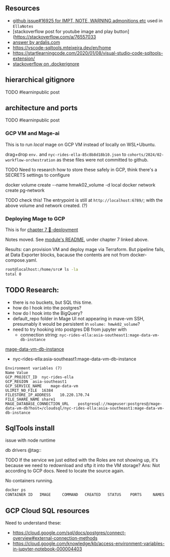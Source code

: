 
## Resources

- [github issue#16925 for IMPT, NOTE, WARNING admonitions etc](https://github.com/orgs/community/discussions/16925) used in `EllaNotes`
- [stackoverflow post for youtube image and play button](https://stackoverflow.com/a/76557033
- [answer by ardalis.com](https://ardalis.com/how-to-embed-youtube-video-in-github-readme-markdown/)
- https://vscode-sqltools.mteixeira.dev/en/home
- https://startlearningcode.com/2020/01/08/visual-studio-code-sqltools-extension/
- [stackoverflow on .dockerignore](https://stackoverflow.com/questions/28097064/dockerignore-ignore-everything-except-a-file-and-the-dockerfile)

## hierarchical gitignore

TODO #learninpublic post

## architecture and ports

TODO #learninpublic post

### GCP VM and Mage-ai

This is to run *local* mage on GCP VM instead of locally on WSL+Ubuntu. 

drag+drop `env.` and `nyc-rides-ella-85c8b8d18b10.json` to `cohorts/2024/02-workflow-orchestration` as these files were not committed to github.

TODO Need to research how to store these safely in GCP, think there's a SECRETS settings to configure

docker volume create --name hmwk02_volume -d local 
docker network create pg-network   

TODO check this! The entrypoint is still at `http://localhost:6789/`; with the above volume and network created.  (?)

### Deploying Mage to GCP

This is for [chapter 7 🤖-deployment](../../../02-workflow-orchestration/README.md/#227---🤖-deployment-optional)

Notes moved. See [module's README](../../../02-workflow-orchestration/README.md), under chapter 7 linked above.

Results: can provision VM and deploy mage via Terraform. But pipeline fails, at Data Exporter blocks, bacause the contents are not from docker-compose.yaml. 

```bash
root@localhost:/home/src# ls -la
total 0
```

TODO Research:
- 
- there is no buckets, but SQL this time.
- how do I hook into the postgres?
- how do I hook into the BigQuery?
- default_repo folder in Mage UI not appearing in  mave-vm SSH, presumably it would be persistent in `volume: hmwk02_volume`?
- need to try hooking into postgres DB from jupyter with 
  - connection string: `nyc-rides-ella:asia-southeast1:mage-data-vm-db-instance`

[mage-data-vm-db-instance](https://console.cloud.google.com/sql/instances/mage-data-vm-db-instance/overview?project=nyc-rides-ella)
- nyc-rides-ella:asia-southeast1:mage-data-vm-db-instance

```
Environment variables (7)
Name Value
GCP_PROJECT_ID	nyc-rides-ella	
GCP_REGION	asia-southeast1	
GCP_SERVICE_NAME	mage-data-vm	
ULIMIT_NO_FILE	16384	
FILESTORE_IP_ADDRESS	10.220.170.74	
FILE_SHARE_NAME	share1	
MAGE_DATABASE_CONNECTION_URL	postgresql://mageuser:postgres@/mage-data-vm-db?host=/cloudsql/nyc-rides-ella:asia-southeast1:mage-data-vm-db-instance
```



## SqlTools install

issue with node runtime

db drivers @tag::



TODO
If the service we just edited with the Roles are not showing up, it's because we need to redownload and sftp it into the VM storage? 
Ans: Not according to GCP docs. Need to locate the source again.

No containers running.
```bash
docker ps
CONTAINER ID   IMAGE     COMMAND   CREATED   STATUS    PORTS     NAMES
```

## GCP Cloud SQL resources

Need to understand these:

- https://cloud.google.com/sql/docs/postgres/connect-overview#external-connection-methods
- https://cloud.google.com/knowledge/kb/access-environment-variables-in-jupyter-notebook-000004403
